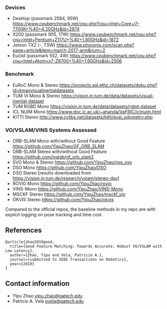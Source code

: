 ### Devices
- Desktop (passmark 2584, 95W) https://www.cpubenchmark.net/cpu.php?cpu=Intel+Core+i7-7700K+%40+4.20GHz&id=2874
- X200 (passmark 905, 17W) https://www.cpubenchmark.net/cpu.php?cpu=Intel+Pentium+2117U+%40+1.80GHz&id=1872
- Jetson TX2 (-, 7.5W) https://www.phoronix.com/scan.php?page=article&item=march-2017-arm&num=2
- Euclid (passmark 552, 4W) https://www.cpubenchmark.net/cpu.php?cpu=Intel+Atom+x7-Z8700+%40+1.60GHz&id=2506

### Benchmark
- EuRoC Mono & Stereo https://projects.asl.ethz.ch/datasets/doku.php?id=kmavvisualinertialdatasets
- TUM VI Mono & Stereo https://vision.in.tum.de/data/datasets/visual-inertial-dataset
- TUM RGBD Mono https://vision.in.tum.de/data/datasets/rgbd-dataset
- ICL NUIM Mono https://www.doc.ic.ac.uk/~ahanda/VaFRIC/iclnuim.html
- KITTI Stereo http://www.cvlibs.net/datasets/kitti/eval_odometry.php

### VO/VSLAM/VINS Systems Assessed
- ORB-SLAM Mono with/without Good Feature https://github.com/YipuZhao/GF_ORB_SLAM
- ORB-SLAM Stereo with/without Good Feature https://github.com/ivalab/gf_orb_slam2
- SVO Mono & Stereo https://github.com/YipuZhao/rpg_svo
- DSO Mono https://github.com/YipuZhao/DSO
- DSO Stereo [results downloaded from https://vision.in.tum.de/research/vslam/stereo-dso]
- ROVIO Mono https://github.com/YipuZhao/rovio
- VINS-Mono https://github.com/YipuZhao/VINS-Mono
- MSCKF Stereo https://github.com/YipuZhao/msckf_vio
- OKVIS Stereo https://github.com/YipuZhao/okvis

Compared to the official repos, the baseline methods in my repo are with explicit logging on pose tracking and time cost.

## References

	@article{zhao2019good,
	  title={Good Feature Matching: Towards Accurate, Robust VO/VSLAM with Low Latency},
	  author={Zhao, Yipu and Vela, Patricio A.},
	  journal={submitted to IEEE Transactions on Robotics},
	  year={2019}
	}	

## Contact information

- Yipu Zhao		yipu.zhao@gatech.edu
- Patricio A. Vela	pvela@gatech.edu
